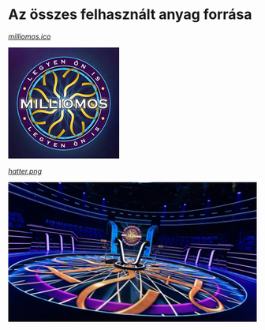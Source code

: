 # Az összes felhasznált anyag forrása

[*milliomos.ico*](https://www.facebook.com/photo/?fbid=756603116049078&set=a.756603096049080)

![](../client/public/milliomos.ico)

[*hatter.png*](https://nlc.p3k.hu/uploads/2020/09/who-wants-to-be-a-millionaire.jpg)

![](../client/src/components/hatter.png)

